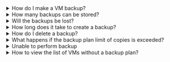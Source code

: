 <details>

<summary>How do I make a VM backup?</summary>

You can create a VM backup manually or using a backup plan, for more information, see [Managing backups](/en/storage/backups/service-management/vm-backup/vm-backup-manage).

</details>

<details>

<summary>How many backups can be stored?</summary>

The maximum number of stored automatic backups is 200. When the storage limit is reached, old backups will be automatically deleted.

</details>

<details>

<summary>Will the backups be lost?</summary>

Backups are stored in secure object storage, which is automatically replicated to preserve data integrity.

Backups are not deleted in case of hardware or service failures.

</details>

<details>

<summary>How long does it take to create a backup?</summary>

The time to create a backup depends on the amount of data on the disk of the VM that is being backed up.

</details>

<details>

<summary>How do I delete a backup?</summary>

You can delete a backup in the section **Cloud Servers → Backup**, for more information in the article [Managing backups](/en/storage/backups/service-management/vm-backup/vm-backup-manage#deleting_backups).

</details>

<details>

<summary>What happens if the backup plan limit of copies is exceeded?</summary>

To write new copies, VK Cloud deletes old ones according to the [policy](../concepts/retention-policy) of the backup plan.

</details>

<details>

<summary>Unable to perform backup</summary>

For example, the menu item is missing or the VM is not in the list. The problem may occur if there is no QEMU guest agent in the system (`qemu guest-agent`) — [install it](https://pve.proxmox.com/wiki/Qemu-guest-agent).

After installation, you need to register additional metadata on the VM – for this [contact technical support](mailto:support@mcs.mail.ru). In some cases, you may need to restart the VM.

</details>

<details>

<summary>How to view the list of VMs without a backup plan?</summary>

[Use](/en/computing/iaas/service-management/vm/vm-filter) the **Backup** filter to find such VMs.

</details>
